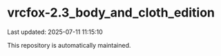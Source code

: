# vrcfox-2.3_body_and_cloth_edition

Last updated: 2025-07-11 11:15:10

This repository is automatically maintained.
